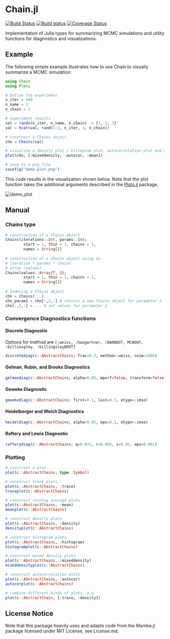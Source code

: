 # Chain.jl
[![Build Status](https://travis-ci.org/TuringLang/Chain.jl.svg?branch=master)](https://travis-ci.org/TuringLang/Chain.jl)
[![Build status](https://ci.appveyor.com/api/projects/status/f9bs9jjpakyp1t59/branch/master?svg=true)](https://ci.appveyor.com/project/trappmartin/chain-jl/branch/master)
[![Coverage Status](https://coveralls.io/repos/github/TuringLang/Chain.jl/badge.svg?branch=master)](https://coveralls.io/github/TuringLang/Chain.jl?branch=master)


Implementation of Julia types for summarizing MCMC simulations and utility functions for diagnostics and visualizations. 

## Example
The following simple example illustrates how to use Chain to visually summarize a MCMC simulation:
```julia
using Chain
using Plots

# Define the experiment
n_iter = 500
n_name = 3
n_chain = 2

# experiment results
val = randn(n_iter, n_name, n_chain) .+ [1, 2, 3]'
val = hcat(val, rand(1:2, n_iter, 1, n_chain))

# construct a Chains object
chn = Chains(val)

# visualize a density plot / histogram plot, autocorrelation plot and a running average plot
plot(chn, [:mixeddensity, :autocor, :mean])

# save to a png file
savefig("demo-plot.png")
```
This code results in the visualization shown below. Note that the plot function takes the additional arguments described in the [Plots.jl](https://github.com/JuliaPlots/Plots.jl) package.

![demo_plot](https://user-images.githubusercontent.com/7974003/44415798-325e7380-a569-11e8-82e7-74acf7b1f359.png)

## Manual
### Chains type
```julia
# construction of a Chains object
Chains(iterations::Int, params::Int; 
		start = 1, thin = 1, chains = 1, 
		names = String[])
		
# construction of a Chains object using an 
# iteration * params * chains
# array (values).
Chains(values::Array{T, 3}; 
		start = 1, thin = 1, chains = 1, 
		names = String[])
		
# Indexing a Chains object
chn = Chains(...)
chn_param1 = chn[:,2,:] # returns a new Chains object for parameter 2
chn[:,2,:] = ... # set values for parameter 2
```

### Convergence Diagnostics functions
#### Discrete Diagnostic
Options for method are  `[:weiss, :hangartner, :DARBOOT, MCBOOT, :billinsgley, :billingsleyBOOT]`

```julia
discretediag(c::AbstractChains; frac=0.3, method=:weiss, nsim=1000)
```

#### Gelman, Rubin, and Brooks Diagnostics
```julia
gelmandiag(c::AbstractChains; alpha=0.05, mpsrf=false, transform=false)
```

#### Geweke Diagnostic
```julia
gewekediag(c::AbstractChains; first=0.1, last=0.5, etype=:imse)
```

#### Heidelberger and Welch Diagnostics
```julia
heideldiag(c::AbstractChains; alpha=0.05, eps=0.1, etype=:imse)
```

#### Raftery and Lewis Diagnostic
```julia
rafterydiag(c::AbstractChains; q=0.025, r=0.005, s=0.95, eps=0.001)
```

### Plotting
```julia
# construct a plot
plot(c::AbstractChains, type::Symbol)

# construct trace plots
plot(c::AbstractChains, :trace)
traceplot(c::AbstractChains)

# construct running average plots
plot(c::AbstractChains, :mean)
meanplot(c::AbstractChains)

# construct density plots
plot(c::AbstractChains, :density)
densityplot(c::AbstractChains)

# construct histogram plots
plot(c::AbstractChains, :histogram)
histogramplot(c::AbstractChains)

# construct mixed density plots
plot(c::AbstractChains, :mixeddensity)
mixeddensityplot(c::AbstractChains)

# construct autocorrelation plots
plot(c::AbstractChains, :autocor)
autocorplot(c::AbstractChains)

# combine different kinds of plots, e.g.
plot(c::AbstractChain, [:trace, :density])
```

## License Notice
Note that this package heavily uses and adapts code from the Mamba.jl package licensed under MIT License, see License.md.
